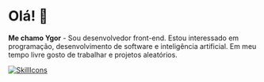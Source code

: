 # Olá! 👋
**Me chamo Ygor** - Sou desenvolvedor front-end. Estou interessado em programação, desenvolvimento de software e inteligência artificial. Em meu tempo livre gosto de trabalhar e projetos aleatórios.

[![SkillIcons](https://skillicons.dev/icons?i=js,html,css,bootstrap,java,spring,flutter,dart,docker,nodejs,figma)](https://skillicons.dev)<br/>

